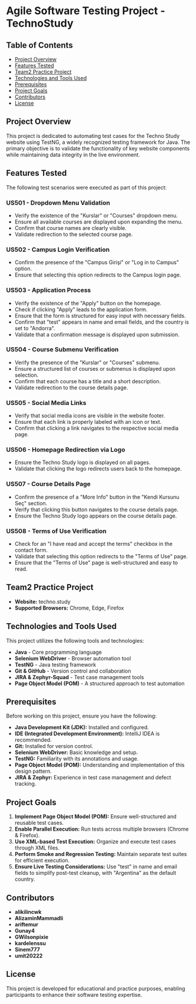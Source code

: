 # Agile Software Testing Project - TechnoStudy

## Table of Contents
- [Project Overview](#project-overview)
- [Features Tested](#features-tested)
- [Team2 Practice Project](#team2-practice-project)
- [Technologies and Tools Used](#technologies-and-tools-used)
- [Prerequisites](#prerequisites)
- [Project Goals](#project-goals)
- [Contributors](#contributors)
- [License](#license)

## Project Overview
This project is dedicated to automating test cases for the Techno Study website using TestNG, a widely recognized testing framework for Java. The primary objective is to validate the functionality of key website components while maintaining data integrity in the live environment.

## Features Tested
The following test scenarios were executed as part of this project:

### US501 - Dropdown Menu Validation
- Verify the existence of the "Kurslar" or "Courses" dropdown menu.
- Ensure all available courses are displayed upon expanding the menu.
- Confirm that course names are clearly visible.
- Validate redirection to the selected course page.

### US502 - Campus Login Verification
- Confirm the presence of the "Campus Girişi" or "Log in to Campus" option.
- Ensure that selecting this option redirects to the Campus login page.

### US503 - Application Process
- Verify the existence of the "Apply" button on the homepage.
- Check if clicking "Apply" leads to the application form.
- Ensure that the form is structured for easy input with necessary fields.
- Confirm that "test" appears in name and email fields, and the country is set to "Andorra".
- Validate that a confirmation message is displayed upon submission.

### US504 - Course Submenu Verification
- Verify the presence of the "Kurslar" or "Courses" submenu.
- Ensure a structured list of courses or submenus is displayed upon selection.
- Confirm that each course has a title and a short description.
- Validate redirection to the course details page.

### US505 - Social Media Links
- Verify that social media icons are visible in the website footer.
- Ensure that each link is properly labeled with an icon or text.
- Confirm that clicking a link navigates to the respective social media page.

### US506 - Homepage Redirection via Logo
- Ensure the Techno Study logo is displayed on all pages.
- Validate that clicking the logo redirects users back to the homepage.

### US507 - Course Details Page
- Confirm the presence of a "More Info" button in the "Kendi Kursunu Seç" section.
- Verify that clicking this button navigates to the course details page.
- Ensure the Techno Study logo appears on the course details page.

### US508 - Terms of Use Verification
- Check for an "I have read and accept the terms" checkbox in the contact form.
- Validate that selecting this option redirects to the "Terms of Use" page.
- Ensure that the "Terms of Use" page is well-structured and easy to read.

## Team2 Practice Project
- **Website:** techno.study
- **Supported Browsers:** Chrome, Edge, Firefox

## Technologies and Tools Used
This project utilizes the following tools and technologies:
- **Java** - Core programming language
- **Selenium WebDriver** - Browser automation tool
- **TestNG** - Java testing framework
- **Git & GitHub** - Version control and collaboration
- **JIRA & Zephyr-Squad** - Test case management tools
- **Page Object Model (POM)** - A structured approach to test automation

## Prerequisites
Before working on this project, ensure you have the following:
- **Java Development Kit (JDK):** Installed and configured.
- **IDE (Integrated Development Environment):** IntelliJ IDEA is recommended.
- **Git:** Installed for version control.
- **Selenium WebDriver:** Basic knowledge and setup.
- **TestNG:** Familiarity with its annotations and usage.
- **Page Object Model (POM):** Understanding and implementation of this design pattern.
- **JIRA & Zephyr:** Experience in test case management and defect tracking.

## Project Goals
1. **Implement Page Object Model (POM):** Ensure well-structured and reusable test cases.
2. **Enable Parallel Execution:** Run tests across multiple browsers (Chrome & Firefox).
3. **Use XML-based Test Execution:** Organize and execute test cases through XML files.
4. **Perform Smoke and Regression Testing:** Maintain separate test suites for efficient execution.
5. **Ensure Live Testing Considerations:** Use "test" in name and email fields to simplify post-test cleanup, with "Argentina" as the default country.

## Contributors
- **alikilincwk**
- **AlizaminMammadli**
- **ariftemur**
- **Gunay4**
- **GWilsonpixie**
- **kardelenssu**
- **Sinem777**
- **umit20222**

## License
This project is developed for educational and practice purposes, enabling participants to enhance their software testing expertise.
